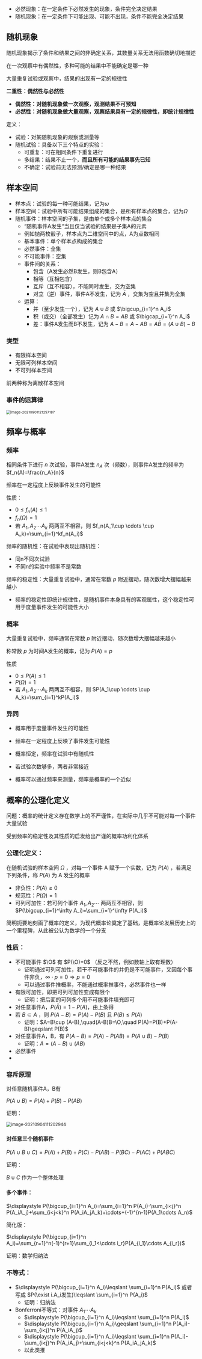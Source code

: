 * 必然现象：在一定条件下必然发生的现象，条件完全决定结果
* 随机现象：在一定条件下可能出现、可能不出现，条件不能完全决定结果

## 随机现象

随机现象揭示了条件和结果之间的非确定关系，其数量关系无法用函数确切地描述

在一次观察中有偶然性，多种可能的结果中不能确定是哪一种

大量重复试验或观察中，结果的出现有一定的规律性

**二重性：偶然性与必然性**

* **偶然性：对随机现象做一次观察，观测结果不可预知**
* **必然性：对随机现象做大量观察，观察结果具有一定的规律性，即统计规律性**

定义：

* 试验：对某随机现象的观察或测量等
* 随机试验：具备以下三个特点的实验：
  * 可重复：可在相同条件下重复进行
  * 多结果：结果不止一个，**而且所有可能的结果事先已知**
  * 不确定：试验前无法预测/确定是哪一种结果

## 样本空间

* 样本点：试验的每一种可能结果，记为$\omega$
* 样本空间：试验中所有可能结果组成的集合，是所有样本点的集合，记为$\Omega$
* 随机事件：样本空间的子集，是由单个或多个样本点的集合
  * “随机事件A发生“当且仅当试验的结果是子集A的元素
  * 例如抛两枚骰子，样本点为二维空间中的点，A为点数相同
  * 基本事件：单个样本点构成的集合
  * 必然事件：全集
  * 不可能事件：空集
  * 事件间的关系：
    * 包含（A发生必然B发生，则B包含A）
    * 相等（互相包含）
    * 互斥（互不相容），不能同时发生，交为空集
    * 对立（逆）事件，事件A不发生，记为 $\bar A$ ，交集为空且并集为全集
  * 运算：
    * 并（至少发生一个），记为 $A\cup B$ 或 $\bigcup_{i=1}^n A_i$
    * 积（或交）（全部发生）记为 $A\cap B=AB$ 或 $\bigcap_{i=1}^n A_i$
    * 差：事件A发生而B不发生，记为 $A-B=A-AB=A\bar B=(A\cup B)-B$

### 类型

* 有限样本空间
* 无限可列样本空间
* 不可列样本空间

前两种称为离散样本空间

### 事件的运算律

<img src="images/image-20210901121257187.png"   alt="image-20210901121257187" style="zoom:67%;" />

## 频率与概率

### 频率

相同条件下进行 $n$ 次试验，事件A发生 $n_A$ 次（频数），则事件A发生的频率为 $f_n(A)=\frac{n_A}{n}$ 

频率在一定程度上反映事件发生的可能性

性质：

* $0\leqslant f_n(A)\leqslant1$
* $f_n(\Omega)=1$
* 若 $A_1,A_2\cdots A_k$ 两两互不相容，则 $f_n(A_1\cup \cdots \cup A_k)=\sum_{i=1}^kf_n(A_i)$

频率的随机性：在试验中表现出随机性：

* 同n不同次试验
* 不同n的实验中频率不是常数

频率的稳定性：大量重复试验中，通常在常数 $p$ 附近摆动，随次数增大摆幅越来越小

* 频率的稳定性即统计规律性，是随机事件本身具有的客观属性，这个稳定性可用于度量事件发生的可能性大小

### 概率

大量重复试验中，频率通常在常数 $p$ 附近摆动，随次数增大摆幅越来越小

称常数 $p$ 为时间A发生的概率，记为 $P(A)=p$

性质

* $0\leqslant P(A)\leqslant1$
* $P(\Omega)=1$
* 若 $A_1,A_2\cdots A_k$ 两两互不相容，则 $P(A_1\cup \cdots \cup A_k)=\sum_{i=1}^kP(A_i)$

### 异同

* 概率用于度量事件发生的可能性

* 频率在一定程度上反映了事件发生可能性

* 概率恒定，频率在试验中有随机性

* 若试验次数够多，两者非常接近

* 概率可以通过频率来测量，频率是概率的一个近似

## 概率的公理化定义

问题：概率的统计定义存在数学上的不严谨性，在实际中几乎不可能对每一个事件大量试验

受到频率的稳定性及其性质的启发给出严谨的概率功利化体系

### 公理化定义：

在随机试验的样本空间 $\Omega$ ，对每一个事件 A 赋予一个实数，记为 $P(A)$ ，若满足下列条件，称 $P(A)$ 为 A 发生的概率

* 非负性：$P(A)\geqslant 0$
* 规范性：$P(\Omega)=1$
* 可列可加性：若可列个事件 $A_1,A_2\cdots$ 两两互不相容，则 $P(\bigcup_{i=1}^\infty A_i)=\sum_{i=1}^\infty P(A_i)$

简明扼要地刻画了概率的定义，为现代概率论奠定了基础，是概率论发展历史上的一个里程碑，从此被公认为数学的一个分支

### 性质：

* 不可能事件 $\O$ 有 $P(\O)=0$ （反之不然，例如数轴上取有理数）
  * 证明通过可列可加性，若干不可能事件的并仍是不可能事件，又因每个事件非负，$\infty \cdot p=0\Rightarrow p=0$
  * 可以通过事件推概率，不能通过概率推事件，必然事件也一样
* 有限可加性，即把可列可加性变成有限个
  * 证明：把后面的可列多个用不可能事件填充即可
* 对任意事件A，$P(\bar A)=1-P(A)$，由上条得
* 若 $B\subset A$ ，则 $P(A-B)=P(A)-P(B)$ 且 $P(B)\leqslant P(A)$
  * 证明：$A=B\cup (A-B),\quad(A-B)B=\O,\quad P(A)=P(B)+P(A-B)\geqslant P(B)$
* 对任意事件A，B，有 $P(A-B)=P(A)-P(AB)=P(A\cup B)-P(B)$
  * 证明：$A=(A-B)\cup (AB)$
* 必然事件
* 

### 容斥原理

对任意随机事件A，B有

 $P(A\cup B)=P(A)+P(B)-P(AB)$

证明：

<img src="images/image-20210904111202944.png"   alt="image-20210904111202944" style="zoom:80%;" />

#### 对任意三个随机事件

$P(A\cup B\cup C)=P(A)+P(B)+P(C)-P(AB)-P(BC)-P(AC)+P(ABC)$

证明：

$B\cup C$ 作为一个整体处理

#### 多个事件：

$\displaystyle P(\bigcup_{i=1}^n A_i)=\sum_{i=1}^n P(A_i)-\sum_{i<j}^n P(A_iA_j)+\sum_{i<j<k}^n P(A_iA_jA_k)+\cdots+(-1)^{n-1}P(A_1\cdots A_n)$

简化版：

$\displaystyle P(\bigcup_{i=1}^n A_i)=\sum_{r=1}^n(-1)^{r+1}\sum_{i_1<\cdots i_r}P(A_{i_1}\cdots A_{i_r})$

证明：数学归纳法

### 不等式：

* $\displaystyle P(\bigcup_{i=1}^n A_i)\leqslant \sum_{i=1}^n P(A_i)$   或者写成   $P(\exist i.A_i发生)\leqslant \sum_{i=1}^n P(A_i)$
  * 证明：归纳法
* Bonferroni不等式：对事件 $A_1\cdots A_k$
  * $\displaystyle P(\bigcup_{i=1}^n A_i)\leqslant \sum_{i=1}^n P(A_i)$
  * $\displaystyle P(\bigcup_{i=1}^n A_i)\geqslant \sum_{i=1}^n P(A_i)-\sum_{i<j}^n P(A_iA_j)$
  * $\displaystyle P(\bigcup_{i=1}^n A_i)\leqslant \sum_{i=1}^n P(A_i)-\sum_{i<j}^n P(A_iA_j)+\sum_{i<j<k}^n P(A_iA_jA_k)$
  * 以此类推


